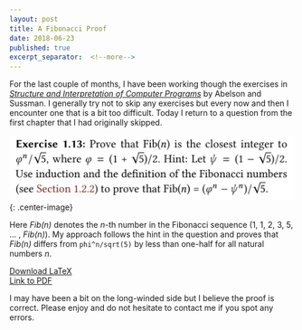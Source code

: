 ```yaml
---
layout: post
title: A Fibonacci Proof
date: 2018-06-23
published: true
excerpt_separator:  <!--more-->
---
```

For the last couple of months, I have been working though the exercises in [*Structure and Interpretation of Computer Programs*](https://mitpress.mit.edu/sites/default/files/sicp/index.html) by Abelson and Sussman. I generally try not to skip any exercises but every now and then I encounter one that is a bit too difficult. Today I return to a question from the first chapter that I had originally skipped.  
<!--more-->

![ex1-13](/media/fibonacci/ex1-13.png){: .center-image}

Here *Fib(n)* denotes the *n*-th number in the Fibonacci sequence (1, 1, 2, 3, 5, ... , *Fib(n)*). My approach follows the hint in the question and proves that *Fib(n)* differs from `phi^n/sqrt(5)` by less than one-half for all natural numbers *n*.  

[Download LaTeX](/media/fibonacci/proof.tex)  
[Link to PDF](/media/fibonacci/proof.pdf)  

I may have been a bit on the long-winded side but I believe the proof is correct. Please enjoy and do not hesitate to contact me if you spot any errors. 
